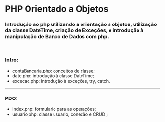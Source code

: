 <h1>PHP Orientado a Objetos</h1>

<h3>Introdução ao php utilizando a orientação a objetos, utilização da classe DateTime, criação de Exceções, e introdução à manipulação de Banco de Dados com php.</h3>

<br>
<h3>Intro:</h3>
<ul>
    <li>contaBancaria.php: conceitos de classe;</li>
    <li>date.php: introdução à classe DateTime;</li>
    <li>excecao.php: introdução à exceções, try, catch.</li>
</ul>

<hr>

<h3>PDO:</h3>
<ul>
    <li>index.php: formulario para as operações;</li>
    <li>usuario.php: classe usuario, conexão e CRUD ;</li>
</ul>